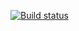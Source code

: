 [![Build status](https://ci.appveyor.com/api/projects/status/ct6b1xo6s9cjgwr5?svg=true)](https://ci.appveyor.com/project/KirillKazakoff/popover)